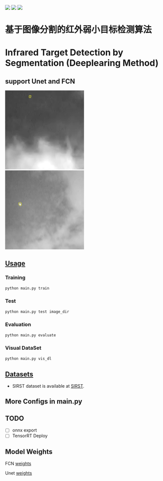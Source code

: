 ![](https://img.shields.io/badge/Python-3.8%2B-red)
![](https://img.shields.io/badge/Pytorch-1.6%2B-brightgreen)
![](https://img.shields.io/badge/Infrared_Small_Dim_Target_Detection-yellow)

# 基于图像分割的红外弱小目标检测算法
# Infrared Target Detection by Segmentation (Deeplearing Method)
## support **Unet** and **FCN** 
![](./images/test_image_0.png)
![](./images/train_image_0.png)


## [Usage](#Infrared-Target-Detection-by-Segmentation)

### Training
```python
python main.py train
```
### Test
```python
python main.py test image_dir
```
### Evaluation
```python
python main.py evaluate
```
### Visual DataSet 
```python
python main.py vis_dl
```

## [Datasets](#Infrared-Target-Detection-by-Segmentation)
- SIRST dataset is available at [SIRST](https://github.com/YimianDai/sirst).

## More Configs in main.py

## TODO
- [ ] onnx export 
- [ ] TensorRT Deploy

## Model Weights

FCN  [weights](https://github.com/Linaom1214/Infrared-detect-by-segmentation/releases/download/v0.1/fcn_best.pt)

Unet [weights](https://github.com/Linaom1214/Infrared-detect-by-segmentation/releases/download/v0.1/unet_best.pt)

